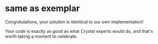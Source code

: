 # same as exemplar

Congratulations, your solution is identical to our own implementation!

Your code is exactly as good as what Crystal experts would do, and that's worth taking a moment to celebrate.
